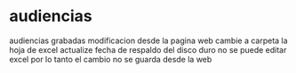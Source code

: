 # audiencias
audiencias grabadas
modificacion desde la pagina web
cambie a carpeta la hoja de excel
actualize fecha de respaldo del disco duro
no se puede editar excel por lo tanto el cambio no se guarda desde la web
